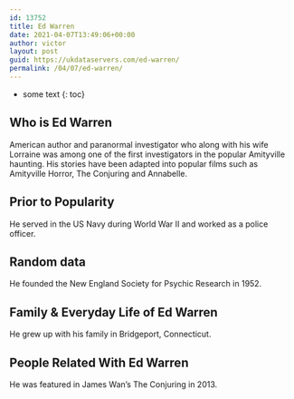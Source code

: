 ```yaml
---
id: 13752
title: Ed Warren
date: 2021-04-07T13:49:06+00:00
author: victor
layout: post
guid: https://ukdataservers.com/ed-warren/
permalink: /04/07/ed-warren/
---
```


* some text
{: toc}


## Who is Ed Warren



American author and paranormal investigator who along with his wife Lorraine was among one of the first investigators in the popular Amityville haunting. His stories have been adapted into popular films such as Amityville Horror, The Conjuring and Annabelle.

                
                
                
## Prior to Popularity



He served in the US Navy during World War II and worked as a police officer.

                
                
                
## Random data



He founded the New England Society for Psychic Research in 1952.

                
                
                
## Family & Everyday Life of Ed Warren



He grew up with his family in Bridgeport, Connecticut.

                
                
                
## People Related With Ed Warren



He was featured in James Wan&#8217;s The Conjuring in 2013.

                
              
            
          
          
          